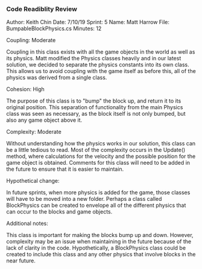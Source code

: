﻿### Code Readiblity Review
Author: Keith Chin
Date: 7/10/19
Sprint: 5
Name: Matt Harrow
File: BumpableBlockPhysics.cs
Minutes: 12

Coupling: Moderate

Coupling in this class exists with all the game objects in the world as well as its physics.
Matt modified the Physics classes heavily and in our latest solution, we decided to separate
the physics constants into its own class. This allows us to avoid coupling with the game itself
as before this, all of the physics was derived from a single class. 

Cohesion: High

The purpose of this class is to "bump" the block up, and return it to its original position.
This separation of functionality from the main Physics class was seen as necessary, as the 
block itself is not only bumped, but also any game object above it.

Complexity: Moderate

Without understanding how the physics works in our solution, this class can be a little tedious
to read. Most of the complexity occurs in the Update() method, where calculations for the
velocity and the possible position for the game object is obtained. Comments for this class
will need to be added in the future to ensure that it is easier to maintain.

Hypothetical change: 

In future sprints, when more physics is added for the game, those classes will have to be moved 
into a new folder. Perhaps a class called BlockPhysics can be created to envelope all of the
different physics that can occur to the blocks and game objects.

Additional notes:

This class is important for making the blocks bump up and down. However, complexity may be an issue
when maintaining in the future because of the lack of clarity in the code. Hypothetically, 
a BlockPhysics class could be created to include this class and any other physics that involve blocks
in the near future.